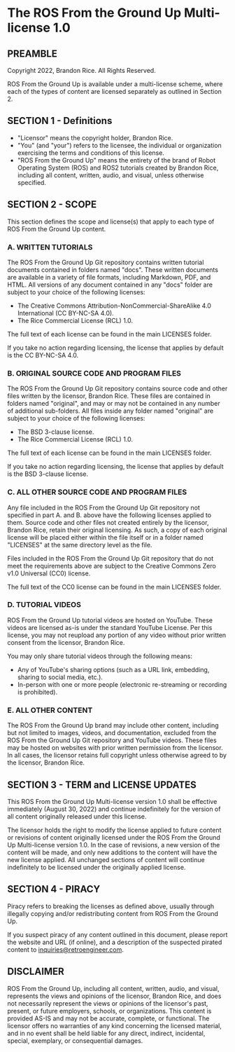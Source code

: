 # The ROS From the Ground Up Multi-license 1.0

## PREAMBLE

Copyright 2022, Brandon Rice. All Rights Reserved.

ROS From the Ground Up is available under a multi-license scheme, where each of
the types of content are licensed separately as outlined in Section 2.

## SECTION 1 - Definitions

   - "Licensor" means the copyright holder, Brandon Rice.
   - "You" (and "your") refers to the licensee, the individual or organization
     exercising the terms and conditions of this license.
   - "ROS From the Ground Up" means the entirety of the brand of Robot Operating
     System (ROS) and ROS2 tutorials created by Brandon Rice, including all
     content, written, audio, and visual, unless otherwise specified.

## SECTION 2 - SCOPE

This section defines the scope and license(s) that apply to each type of ROS
From the Ground Up content.

### A. WRITTEN TUTORIALS

The ROS From the Ground Up Git repository contains written tutorial documents
contained in folders named "docs". These written documents are available in a
variety of file formats, including Markdown, PDF, and HTML. All versions of any
document contained in any "docs" folder are subject to your choice of the
following licenses:

- The Creative Commons Attribution-NonCommercial-ShareAlike 4.0 International
  (CC BY-NC-SA 4.0).
- The Rice Commercial License (RCL) 1.0.

The full text of each license can be found in the main LICENSES folder.

If you take no action regarding licensing, the license that applies by default
is the CC BY-NC-SA 4.0.

### B. ORIGINAL SOURCE CODE AND PROGRAM FILES

The ROS From the Ground Up Git repository contains source code and other files
written by the licensor, Brandon Rice. These files are contained in folders
named "original", and may or may not be contained in any number of additional
sub-folders. All files inside any folder named "original" are subject to your
choice of the following licenses:

- The BSD 3-clause license.
- The Rice Commercial License (RCL) 1.0.

The full text of each license can be found in the main LICENSES folder.

If you take no action regarding licensing, the license that applies by default
is the BSD 3-clause license.

### C. ALL OTHER SOURCE CODE AND PROGRAM FILES

Any file included in the ROS From the Ground Up Git repository not specified in
part A. and B. above have the following licenses applied to them. Source code
and other files not created entirely by the licensor, Brandon Rice, retain their
original licensing. As such, a copy of each original license will be placed
either within the file itself or in a folder named "LICENSES" at the same
directory level as the file.

Files included in the ROS From the Ground Up Git repository that do not meet the
requirements above are subject to the Creative Commons Zero v1.0 Universal (CC0)
license.

The full text of the CC0 license can be found in the main LICENSES folder.

### D. TUTORIAL VIDEOS

ROS From the Ground Up tutorial videos are hosted on YouTube. These videos are
licensed as-is under the standard YouTube License. Per this license, you may
not reupload any portion of any video without prior written consent from the
licensor, Brandon Rice.

You may only share tutorial videos through the following means:

- Any of YouTube's sharing options (such as a URL link, embedding, sharing to
  social media, etc.).
- In-person with one or more people (electronic re-streaming or recording is
  prohibited).

### E. ALL OTHER CONTENT

The ROS From the Ground Up brand may include other content, including but not
limited to images, videos, and documentation, excluded from the ROS From the
Ground Up Git repository and YouTube videos. These files may be hosted on
websites with prior written permission from the licensor. In all cases, the
licensor retains full copyright unless otherwise agreed to by the licensor,
Brandon Rice.

## SECTION 3 - TERM and LICENSE UPDATES

This ROS From the Ground Up Multi-license version 1.0 shall be effective
immediately (August 30, 2022) and continue indefinitely for the version of all
content originally released under this license.

The licensor holds the right to modify the license applied to future content or
revisions of content originally licensed under the ROS From the Ground Up
Multi-license version 1.0. In the case of revisions, a new version of the
content will be made, and only new additions to the content will have the new
license applied. All unchanged sections of content will continue indefinitely to
be licensed under the originally applied license.

## SECTION 4 - PIRACY

Piracy refers to breaking the licenses as defined above, usually through
illegally copying and/or redistributing content from ROS From the Ground Up.

If you suspect piracy of any content outlined in this document, please report
the website and URL (if online), and a description of the suspected pirated
content to inquiries@retroengineer.com.

## DISCLAIMER

ROS From the Ground Up, including all content, written, audio, and visual,
represents the views and opinions of the licensor, Brandon Rice, and does not
necessarily represent the views or opinions of the licensor's past, present, or
future employers, schools, or organizations. This content is provided AS-IS and
may not be accurate, complete, or functional. The licensor offers no warranties
of any kind concerning the licensed material, and in no event shall be held
liable for any direct, indirect, incidental, special, exemplary, or
consequential damages.